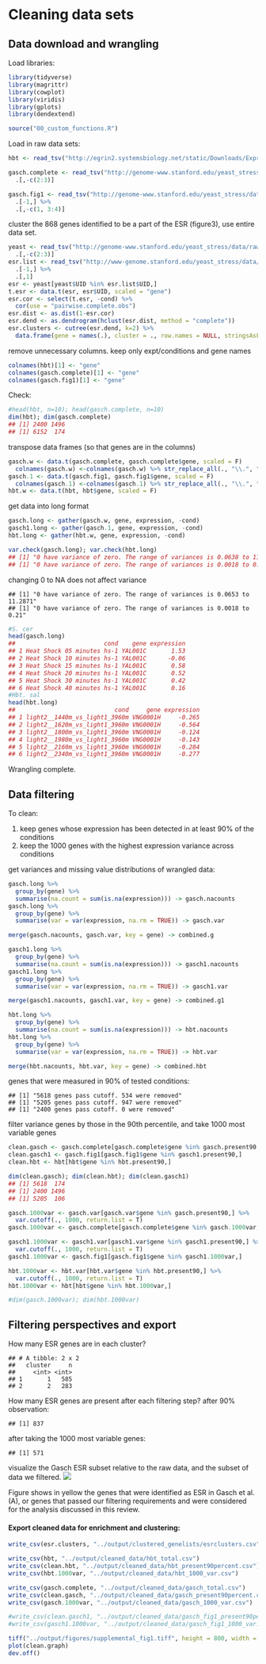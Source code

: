 Cleaning data sets
================

Data download and wrangling
---------------------------

Load libraries:

``` r
library(tidyverse)
library(magrittr) 
library(cowplot)
library(viridis)
library(gplots)
library(dendextend)

source("00_custom_functions.R")
```

Load in raw data sets:

``` r
hbt <- read_tsv("http://egrin2.systemsbiology.net/static/Downloads/Expression/hal_exp.txt")

gasch.complete <- read_tsv("http://genome-www.stanford.edu/yeast_stress/data/rawdata/complete_dataset.txt") %>%
  .[,-c(2:3)] 

gasch.fig1 <- read_tsv("http://genome-www.stanford.edu/yeast_stress/data/figure1/figure1.cdt") %>%
  .[-1,] %>%
  .[,-c(1, 3:4)]
```

cluster the 868 genes identified to be a part of the ESR (figure3), use entire data set.

``` r
yeast <- read_tsv("http://genome-www.stanford.edu/yeast_stress/data/rawdata/complete_dataset.txt") %>%
  .[,-c(2:3)]
esr.list <- read_tsv("http://www-genome.stanford.edu/yeast_stress/data/figure3/figure3.cdt") %>%
  .[-1,] %>%
  .[,1]
esr <- yeast[yeast$UID %in% esr.list$UID,]
t.esr <- data.t(esr, esr$UID, scaled = "gene")
esr.cor <- select(t.esr, -cond) %>%
  cor(use = "pairwise.complete.obs")
esr.dist <- as.dist(1-esr.cor)
esr.dend <- as.dendrogram(hclust(esr.dist, method = "complete"))
esr.clusters <- cutree(esr.dend, k=2) %>% 
  data.frame(gene = names(.), cluster = ., row.names = NULL, stringsAsFactors = F)
```

remove unnecessary columns. keep only expt/conditions and gene names

``` r
colnames(hbt)[1] <- "gene"
colnames(gasch.complete)[1] <- "gene"
colnames(gasch.fig1)[1] <- "gene"
```

Check:

``` r
#head(hbt, n=10); head(gasch.complete, n=10)
dim(hbt); dim(gasch.complete)
## [1] 2400 1496
## [1] 6152  174
```

transpose data frames (so that genes are in the columns)

``` r
gasch.w <- data.t(gasch.complete, gasch.complete$gene, scaled = F)
  colnames(gasch.w) <-colnames(gasch.w) %>% str_replace_all(., "\\.", "-")
gasch.1 <- data.t(gasch.fig1, gasch.fig1$gene, scaled = F)
  colnames(gasch.1) <-colnames(gasch.1) %>% str_replace_all(., "\\.", "-")
hbt.w <- data.t(hbt, hbt$gene, scaled = F)
```

get data into long format

``` r
gasch.long <- gather(gasch.w, gene, expression, -cond)
gasch1.long <- gather(gasch.1, gene, expression, -cond)
hbt.long <- gather(hbt.w, gene, expression, -cond)

var.check(gasch.long); var.check(hbt.long)
## [1] "0 have variance of zero. The range of variances is 0.0638 to 11.2871"
## [1] "0 have variance of zero. The range of variances is 0.0018 to 0.21"
```

changing 0 to NA does not affect variance

    ## [1] "0 have variance of zero. The range of variances is 0.0653 to 11.2871"
    ## [1] "0 have variance of zero. The range of variances is 0.0018 to 0.21"

``` r
#S. cer
head(gasch.long)
##                         cond    gene expression
## 1 Heat Shock 05 minutes hs-1 YAL001C       1.53
## 2 Heat Shock 10 minutes hs-1 YAL001C      -0.06
## 3 Heat Shock 15 minutes hs-1 YAL001C       0.58
## 4 Heat Shock 20 minutes hs-1 YAL001C       0.52
## 5 Heat Shock 30 minutes hs-1 YAL001C       0.42
## 6 Heat Shock 40 minutes hs-1 YAL001C       0.16
#Hbt. sal
head(hbt.long)
##                            cond     gene expression
## 1 light2__1440m_vs_light1_3960m VNG0001H     -0.265
## 2 light2__1620m_vs_light1_3960m VNG0001H     -0.564
## 3 light2__1800m_vs_light1_3960m VNG0001H     -0.124
## 4 light2__1980m_vs_light1_3960m VNG0001H     -0.143
## 5 light2__2160m_vs_light1_3960m VNG0001H     -0.284
## 6 light2__2340m_vs_light1_3960m VNG0001H     -0.277
```

Wrangling complete.

Data filtering
--------------

To clean:
1. keep genes whose expression has been detected in at least 90% of the conditions
2. keep the 1000 genes with the highest expression variance across conditions

get variances and missing value distributions of wrangled data:

``` r
gasch.long %>% 
  group_by(gene) %>% 
  summarise(na.count = sum(is.na(expression))) -> gasch.nacounts
gasch.long %>% 
  group_by(gene) %>% 
  summarise(var = var(expression, na.rm = TRUE)) -> gasch.var

merge(gasch.nacounts, gasch.var, key = gene) -> combined.g

gasch1.long %>% 
  group_by(gene) %>% 
  summarise(na.count = sum(is.na(expression))) -> gasch1.nacounts
gasch1.long %>% 
  group_by(gene) %>% 
  summarise(var = var(expression, na.rm = TRUE)) -> gasch1.var

merge(gasch1.nacounts, gasch1.var, key = gene) -> combined.g1

hbt.long %>% 
  group_by(gene) %>% 
  summarise(na.count = sum(is.na(expression))) -> hbt.nacounts
hbt.long %>% 
  group_by(gene) %>% 
  summarise(var = var(expression, na.rm = TRUE)) -> hbt.var

merge(hbt.nacounts, hbt.var, key = gene) -> combined.hbt
```

genes that were measured in 90% of tested conditions:

    ## [1] "5618 genes pass cutoff. 534 were removed"
    ## [1] "5205 genes pass cutoff. 947 were removed"
    ## [1] "2400 genes pass cutoff. 0 were removed"

filter variance genes by those in the 90th percentile, and take 1000 most variable genes

``` r
clean.gasch <- gasch.complete[gasch.complete$gene %in% gasch.present90,]
clean.gasch1 <- gasch.fig1[gasch.fig1$gene %in% gasch1.present90,]
clean.hbt <- hbt[hbt$gene %in% hbt.present90,]

dim(clean.gasch); dim(clean.hbt); dim(clean.gasch1)
## [1] 5618  174
## [1] 2400 1496
## [1] 5205  106
```

``` r
gasch.1000var <- gasch.var[gasch.var$gene %in% gasch.present90,] %>% 
  var.cutoff(., 1000, return.list = T)
gasch.1000var <- gasch.complete[gasch.complete$gene %in% gasch.1000var,]

gasch1.1000var <- gasch1.var[gasch1.var$gene %in% gasch1.present90,] %>% 
  var.cutoff(., 1000, return.list = T)
gasch1.1000var <- gasch.fig1[gasch.fig1$gene %in% gasch1.1000var,]

hbt.1000var <- hbt.var[hbt.var$gene %in% hbt.present90,] %>% 
  var.cutoff(., 1000, return.list = T)
hbt.1000var <- hbt[hbt$gene %in% hbt.1000var,]

#dim(gasch.1000var); dim(hbt.1000var)
```

Filtering perspectives and export
---------------------------------

How many ESR genes are in each cluster?

    ## # A tibble: 2 x 2
    ##   cluster     n
    ##     <int> <int>
    ## 1       1   585
    ## 2       2   283

How many ESR genes are present after each filtering step?
after 90% observation:

    ## [1] 837

after taking the 1000 most variable genes:

    ## [1] 571

visualize the Gasch ESR subset relative to the raw data, and the subset of data we filtered. ![](00_data_clean_files/figure-markdown_github/unnamed-chunk-17-1.png)

Figure shows in yellow the genes that were identified as ESR in Gasch et al. (A), or genes that passed our filtering requirements and were considered for the analysis discussed in this review.

#### Export cleaned data for enrichment and clustering:

``` r
write_csv(esr.clusters, "../output/clustered_genelists/esrclusters.csv") 

write_csv(hbt, "../output/cleaned_data/hbt_total.csv")
write_csv(clean.hbt, "../output/cleaned_data/hbt_present90percent.csv")
write_csv(hbt.1000var, "../output/cleaned_data/hbt_1000_var.csv")

write_csv(gasch.complete, "../output/cleaned_data/gasch_total.csv")
write_csv(clean.gasch, "../output/cleaned_data/gasch_present90percent.csv")
write_csv(gasch.1000var, "../output/cleaned_data/gasch_1000_var.csv")

#write_csv(clean.gasch1, "../output/cleaned_data/gasch_fig1_present90percent.csv")
#write_csv(gasch1.1000var, "../output/cleaned_data/gasch_fig1_1000_var.csv")
```

``` r
tiff("../output/figures/supplemental_fig1.tiff", height = 800, width = 800)
plot(clean.graph)
dev.off()
```
